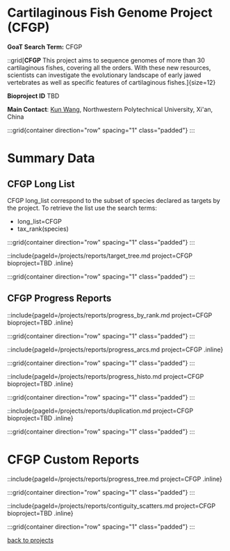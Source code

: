 # Cartilaginous Fish Genome Project (CFGP)

**GoaT Search Term:** CFGP

::grid[**CFGP** This project aims to sequence genomes of more than 30 cartilaginous fishes, covering all the orders. With these new resources, scientists can investigate the evolutionary landscape of early jawed vertebrates as well as specific features of cartilaginous fishes.]{size=12}

**Bioproject ID** TBD

**Main Contact**: [Kun Wang](https://teacher.nwpu.edu.cn/m/en/2017010198.html), Northwestern Polytechnical University, Xi'an, China

:::grid{container direction="row" spacing="1" class="padded"}
:::

# Summary Data

## CFGP Long List

CFGP long_list correspond to the subset of species declared as targets by the project. To retrieve the list use the search terms:

- long_list=CFGP
- tax_rank(species)

:::grid{container direction="row" spacing="1" class="padded"}
:::

::include{pageId=/projects/reports/target_tree.md project=CFGP bioproject=TBD .inline}

:::grid{container direction="row" spacing="1" class="padded"}
:::

## CFGP Progress Reports

::include{pageId=/projects/reports/progress_by_rank.md project=CFGP bioproject=TBD .inline}

:::grid{container direction="row" spacing="1" class="padded"}
:::

::include{pageId=/projects/reports/progress_arcs.md project=CFGP .inline}

:::grid{container direction="row" spacing="1" class="padded"}
:::

::include{pageId=/projects/reports/progress_histo.md project=CFGP bioproject=TBD .inline}

:::grid{container direction="row" spacing="1" class="padded"}
:::

::include{pageId=/projects/reports/duplication.md project=CFGP bioproject=TBD .inline}

:::grid{container direction="row" spacing="1" class="padded"}
:::

# CFGP Custom Reports

::include{pageId=/projects/reports/progress_tree.md project=CFGP .inline}

:::grid{container direction="row" spacing="1" class="padded"}
:::

::include{pageId=/projects/reports/contiguity_scatters.md project=CFGP bioproject=TBD .inline}

:::grid{container direction="row" spacing="1" class="padded"}
:::

[back to projects](/projects)
